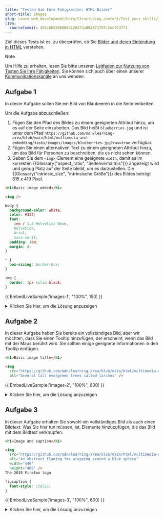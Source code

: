 ```yaml
---
title: "Testen Sie Ihre Fähigkeiten: HTML-Bilder"
short-title: Images
slug: Learn_web_development/Core/Structuring_content/Test_your_skills/Images
l10n:
  sourceCommit: 451c6b58988664128473a881871707c5ec9737f2
---
```


Ziel dieses Tests ist es, zu überprüfen, ob Sie [Bilder und deren Einbindung in HTML](/de/docs/Learn_web_development/Core/Structuring_content/HTML_images) verstehen.

> [!NOTE]
> Um Hilfe zu erhalten, lesen Sie bitte unseren [Leitfaden zur Nutzung von Testen Sie Ihre Fähigkeiten](/de/docs/Learn_web_development#test_your_skills). Sie können sich auch über einen unserer [Kommunikationskanäle](/de/docs/MDN/Community/Communication_channels) an uns wenden.

## Aufgabe 1

In dieser Aufgabe sollen Sie ein Bild von Blaubeeren in die Seite einbetten.

Um die Aufgabe abzuschließen:

1. Fügen Sie den Pfad des Bildes zu einem geeigneten Attribut hinzu, um es auf der Seite einzubetten. Das Bild heißt `blueberries.jpg` und ist unter dem Pfad `https://github.com/mdn/learning-area/blob/main/html/multimedia-and-embedding/tasks/images/images/blueberries.jpg?raw=true` verfügbar.
2. Fügen Sie einen alternativen Text zu einem geeigneten Attribut hinzu, um das Bild für Personen zu beschreiben, die es nicht sehen können.
3. Geben Sie dem `<img>`-Element eine geeignete `width`, damit es im korrekten {{Glossary("aspect_ratio", "Seitenverhältnis")}} angezeigt wird und genug Platz auf der Seite bleibt, um es darzustellen. Die {{Glossary("intrinsic_size", "intrinsische Größe")}} des Bildes beträgt 615 x 419 Pixel.

```html live-sample___images-1
<h1>Basic image embed</h1>

<img />
```

<!-- Gemeinsamer/setup CSS-Code -->

```css hidden live-sample___images-1 live-sample___images-2 live-sample___images-3
body {
  background-color: white;
  color: #333;
  font:
    1em / 1.4 Helvetica Neue,
    Helvetica,
    Arial,
    sans-serif;
  padding: 1em;
  margin: 0;
}

* {
  box-sizing: border-box;
}

img {
  border: 1px solid black;
}
```

{{ EmbedLiveSample('images-1', "100%", 150) }}

<details>
<summary>Klicken Sie hier, um die Lösung anzuzeigen</summary>

Ihr fertiges HTML sollte wie folgt aussehen:

```html-nolint
<h1>Basic image embed</h1>

<img src="https://github.com/mdn/learning-area/blob/main/html/multimedia-and-embedding/tasks/images/images/blueberries.jpg?raw=true"
     alt="A pile of small blue berries"
     width="400" />
```

</details>

## Aufgabe 2

In dieser Aufgabe haben Sie bereits ein vollständiges Bild, aber wir möchten, dass Sie einen Tooltip hinzufügen, der erscheint, wenn das Bild mit der Maus berührt wird. Sie sollten einige geeignete Informationen in den Tooltip einfügen.

```html live-sample___images-2
<h1>Basic image title</h1>

<img
  src="https://github.com/mdn/learning-area/blob/main/html/multimedia-and-embedding/tasks/images/larch.jpg?raw=true"
  alt="Several tall evergreen trees called larches" />
```

{{ EmbedLiveSample('images-2', "100%", 600) }}

<details>
<summary>Klicken Sie hier, um die Lösung anzuzeigen</summary>

Ihr fertiges HTML sollte wie folgt aussehen:

```html-nolint
<h1>Basic image title</h1>

<img
  src="https://github.com/mdn/learning-area/blob/main/html/multimedia-and-embedding/tasks/images/larch.jpg?raw=true"
  alt="Several tall evergreen trees called larches"
  title="And now, Number 1, The Larch" />
```

</details>

## Aufgabe 3

In dieser Aufgabe erhalten Sie sowohl ein vollständiges Bild als auch einen Bildtext. Was Sie hier tun müssen, ist, Elemente hinzuzufügen, die das Bild mit dem Bildtext verknüpfen.

```html live-sample___images-3
<h1>Image and caption</h1>

<img
  src="https://github.com/mdn/learning-area/blob/main/html/multimedia-and-embedding/tasks/images/firefox.png?raw=true"
  alt="An abstract flaming fox wrapping around a blue sphere"
  width="446"
  height="460" />
The 2019 Firefox logo
```

```css hidden live-sample___images-3
figcaption {
  font-style: italic;
}
```

{{ EmbedLiveSample('images-3', "100%", 600) }}

<details>
<summary>Klicken Sie hier, um die Lösung anzuzeigen</summary>

Ihr fertiges HTML sollte wie folgt aussehen:

```html
<h1>Image and caption</h1>

<figure>
  <img
    src="https://github.com/mdn/learning-area/blob/main/html/multimedia-and-embedding/tasks/images/firefox.png?raw=true"
    alt="An abstract flaming fox wrapping around a blue sphere"
    width="446"
    height="460" />
  <figcaption>The 2019 Firefox logo</figcaption>
</figure>
```

</details>
